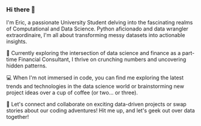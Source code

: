 ### Hi there 👋

I'm Eric, a passionate University Student delving into the fascinating realms of Computational and Data Science. Python aficionado and data wrangler extraordinaire, I'm all about transforming messy datasets into actionable insights.

🔬 Currently exploring the intersection of data science and finance as a part-time Financial Consultant, I thrive on crunching numbers and uncovering hidden patterns.

💻 When I'm not immersed in code, you can find me exploring the latest trends and technologies in the data science world or brainstorming new project ideas over a cup of coffee (or two... or three).

🚀 Let's connect and collaborate on exciting data-driven projects or swap stories about our coding adventures! Hit me up, and let's geek out over data together!
<!--
**eric-kaufmann/eric-kaufmann** is a ✨ _special_ ✨ repository because its `README.md` (this file) appears on your GitHub profile.

Here are some ideas to get you started:

- 🔭 I’m currently working on ...
- 🌱 I’m currently learning ...
- 👯 I’m looking to collaborate on ...
- 🤔 I’m looking for help with ...
- 💬 Ask me about ...
- 📫 How to reach me: ...
- 😄 Pronouns: ...
- ⚡ Fun fact: ...
-->
